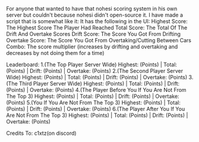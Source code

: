 For anyone that wanted to have that nohesi scoring system in his own server but couldn't because nohesi didn't open-source it.
I have made a script that is somewhat like it:
It has the following in the UI:
Highest Score: The Highest Score The Player Had Reached
Total Score: The Total Of The Drift And Overtake Scores
Drift Score: The Score You Got From Drifting
Overtake Score: The Score You Got From Overtaking/Cutting Between Cars
Combo: The score multiplier (increases by drifting and overtaking and decreases by not doing them for a time)

Leaderboard:
1.(The Top Player Server Wide) 
Highest: (Points) | Total: (Points) | Drift: (Points) | Overtake: (Points)
2.(The Second Player Server Wide) 
Highest: (Points) | Total: (Points) | Drift: (Points) | Overtake: (Points)
3.(The Third Player Server Wide) 
Highest: (Points) | Total: (Points) | Drift: (Points) | Overtake: (Points)
4.(The Player Before You If You Are Not From The Top 3) 
Highest: (Points) | Total: (Points) | Drift: (Points) | Overtake: (Points)
5.(You If You Are Not From The Top 3) 
Highest: (Points) | Total: (Points) | Drift: (Points) | Overtake: (Points)
6.(The Player After You If You Are Not From The Top 3) 
Highest: (Points) | Total: (Points) | Drift: (Points) | Overtake: (Points)

Credits To:
c1xtz(on discord)
